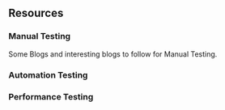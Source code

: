 ## Resources
### Manual Testing 

Some Blogs and interesting blogs to follow for Manual Testing.

### Automation Testing
### Performance Testing
